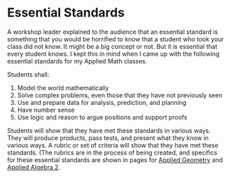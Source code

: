 # Essential Standards

A workshop leader explained to the audience that an essential standard is something that you would be horrified to know that a student who took your class did not know.  It might be a big concept or not.  But it is essential that every student knows.  I kept this in mind when I came up with the following essential standards for my Applied Math classes.

Students shall:
1. Model the world mathematically
1. Solve complex problems, even those that they have not previously seen
1. Use and prepare data for analysis, prediction, and planning
1. Have number sense
1. Use logic and reason to argue positions and support proofs

Students will show that they have met these standards in various ways.  They will produce products, pass tests, and present what they know in various ways.  A rubric or set of criteria will show that they have met these standards.  (The rubrics are in the process of being created, and specifics for these essential standards are shown in pages for [Applied Geometry](https://github.com/MichaelTMiyoshi/AppliedMathWithMiyoshi/blob/main/AppliedGeometry/EssentialStandards-AppliedGeometry.md) and [Applied Algebra 2](https://github.com/MichaelTMiyoshi/AppliedMathWithMiyoshi/blob/main/AppliedAlgebra2/EssentialStandards-AppliedAlgebra2.md).
